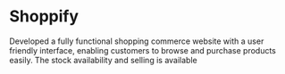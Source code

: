 # Shoppify
Developed a fully functional shopping commerce website with a user friendly interface, enabling customers to browse and purchase products easily. The stock availability and selling is available
